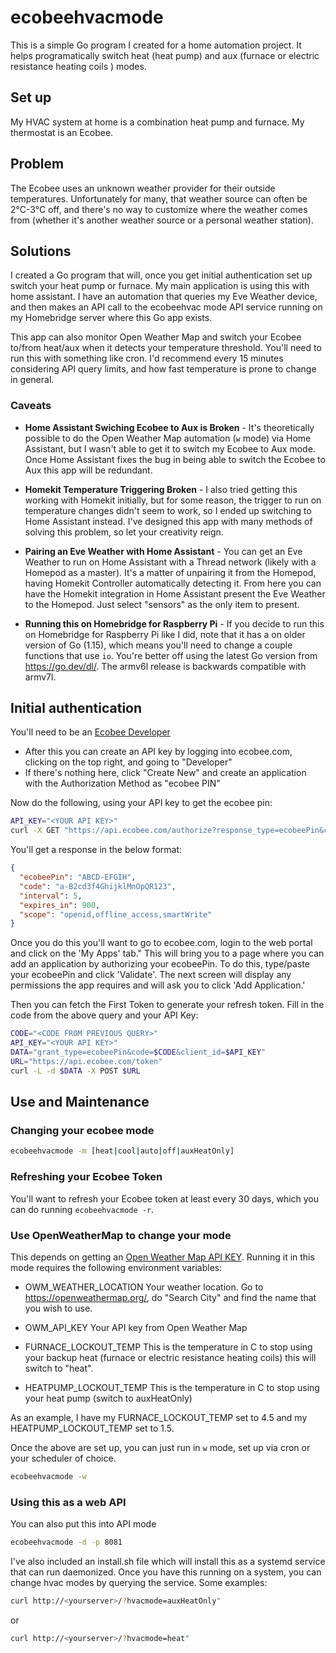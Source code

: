 # ecobeehvacmode

This is a simple Go program I created for a home automation project. It helps programatically switch heat (heat pump) and aux (furnace or electric resistance heating coils ) modes.

## Set up
My HVAC system at home is a combination heat pump and furnace. My thermostat is an Ecobee.

## Problem
The Ecobee uses an unknown weather provider for their outside temperatures. Unfortunately for many, that weather source can often be 2°C-3°C off, and there's no way to customize where the weather comes from (whether it's another weather source or a personal weather station).

## Solutions

I created a Go program that will, once you get initial authentication set up switch your heat pump or furnace. My main application is using this with home assistant. I have an automation that queries my Eve Weather device, and then makes an API call to the ecobeehvac mode API service running on my Homebridge server where this Go app exists.

This app can also monitor Open Weather Map and switch your Ecobee to/from heat/aux when it detects your temperature threshold. You'll need to run this with something like cron. I'd recommend every 15 minutes considering API query limits, and how fast temperature is prone to change in general.

### Caveats

- **Home Assistant Swiching Ecobee to Aux is Broken** - It's theoretically possible to do the Open Weather Map automation (`w` mode) via Home Assistant, but I wasn't able to get it to switch my Ecobee to Aux mode. Once Home Assistant fixes the bug in being able to switch the Ecobee to Aux this app will be redundant.

- **Homekit Temperature Triggering Broken** - I also tried getting this working with Homekit initially, but for some reason, the trigger to run on temperature changes didn't seem to work, so I ended up switching to Home Assistant instead. I've designed this app with many methods of solving this problem, so let your creativity reign.

- **Pairing an Eve Weather with Home Assistant** - You can get an Eve Weather to run on Home Assistant with a Thread network (likely with a Homepod as a master). It's a matter of unpairing it from the Homepod, having Homekit Controller automatically detecting it. From here you can have the Homekit integration in Home Assistant present the Eve Weather to the Homepod. Just select "sensors" as the only item to present.

- **Running this on Homebridge for Raspberry Pi** - If you decide to run this on Homebridge for Raspberry Pi like I did, note that it has a on older version of Go (1.15), which means you'll need to change a couple functions that use `io`. You're better off using the latest Go version from https://go.dev/dl/. The armv6l release is backwards compatible with armv7l.

## Initial authentication

You'll need to be an [Ecobee Developer](https://www.ecobee.com/en-us/developers/)
- After this you can create an API key by logging into ecobee.com, clicking on the top right, and going to "Developer"
- If there's nothing here, click "Create New" and create an application with the Authorization Method as "ecobee PIN"

Now do the following, using your API key to get the ecobee pin:

```bash
API_KEY="<YOUR API KEY>"
curl -X GET "https://api.ecobee.com/authorize?response_type=ecobeePin&client_id=${API_KEY}&scope=smartWrite"
```
You'll get a response in the below format:
```json
{
  "ecobeePin": "ABCD-EFGIH",
  "code": "a-B2cd3f4GhijklMnOpQR123",
  "interval": 5,
  "expires_in": 900,
  "scope": "openid,offline_access,smartWrite"
}
```

Once you do this you'll want to go to ecobee.com, login to the web portal and click on the 'My Apps' tab." This will bring you to a page where you can add an application by authorizing your ecobeePin. To do this, type/paste your ecobeePin and click 'Validate'. The next screen will display any permissions the app requires and will ask you to click 'Add Application.'

Then you can fetch the First Token to generate your refresh token. Fill in the code from the above query and your API Key:
```bash
CODE="<CODE FROM PREVIOUS QUERY>"
API_KEY="<YOUR API KEY>"
DATA="grant_type=ecobeePin&code=$CODE&client_id=$API_KEY"
URL="https://api.ecobee.com/token"
curl -L -d $DATA -X POST $URL
```

## Use and Maintenance
### Changing your ecobee mode
```bash
ecobeehvacmode -m [heat|cool|auto|off|auxHeatOnly]
```

### Refreshing your Ecobee Token
You'll want to refresh your Ecobee token at least every 30 days, which you can do running `ecobeehvacmode -r`.

### Use OpenWeatherMap to change your mode
This depends on getting an [Open Weather Map API KEY](https://openweathermap.org/appid). Running it in this mode requires the following environment variables:
- OWM_WEATHER_LOCATION
  Your weather location. Go to https://openweathermap.org/, do "Search City" and find the name that you wish to use.

- OWM_API_KEY
  Your API key from Open Weather Map
  
- FURNACE_LOCKOUT_TEMP
  This is the temperature in C to stop using your backup heat (furnace or electric resistance heating coils) this will switch to "heat".

- HEATPUMP_LOCKOUT_TEMP
  This is the temperature in C to stop using your heat pump (switch to auxHeatOnly)

As an example, I have my FURNACE_LOCKOUT_TEMP set to 4.5 and my HEATPUMP_LOCKOUT_TEMP set to 1.5.

Once the above are set up, you can just run in `w` mode, set up via cron or your scheduler of choice.
```bash
ecobeehvacmode -w
```

### Using this as a web API
You can also put this into API mode
```bash
ecobeehvacmode -d -p 8081
```
I've also included an install.sh file which will install this as a systemd service that can run daemonized. Once you have this running on a system, you can change hvac modes by querying the service. Some examples:
```bash
curl http://<yourserver>/?hvacmode=auxHeatOnly"
```
or
```bash
curl http://<yourserver>/?hvacmode=heat"
```
